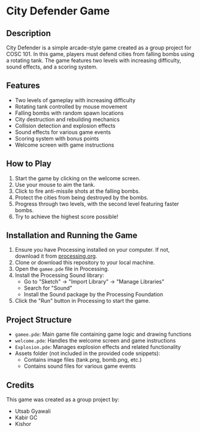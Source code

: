 # City Defender Game

## Description
City Defender is a simple arcade-style game created as a group project for COSC 101. In this game, players must defend cities from falling bombs using a rotating tank. The game features two levels with increasing difficulty, sound effects, and a scoring system.

## Features
- Two levels of gameplay with increasing difficulty
- Rotating tank controlled by mouse movement
- Falling bombs with random spawn locations
- City destruction and rebuilding mechanics
- Collision detection and explosion effects
- Sound effects for various game events
- Scoring system with bonus points
- Welcome screen with game instructions

## How to Play
1. Start the game by clicking on the welcome screen.
2. Use your mouse to aim the tank.
3. Click to fire anti-missile shots at the falling bombs.
4. Protect the cities from being destroyed by the bombs.
5. Progress through two levels, with the second level featuring faster bombs.
6. Try to achieve the highest score possible!

## Installation and Running the Game
1. Ensure you have Processing installed on your computer. If not, download it from [processing.org](https://processing.org/).
2. Clone or download this repository to your local machine.
3. Open the `gamee.pde` file in Processing.
4. Install the Processing Sound library:
   - Go to "Sketch" -> "Import Library" -> "Manage Libraries"
   - Search for "Sound"
   - Install the Sound package by the Processing Foundation
5. Click the "Run" button in Processing to start the game.

## Project Structure
- `gamee.pde`: Main game file containing game logic and drawing functions
- `welcome.pde`: Handles the welcome screen and game instructions
- `Explosion.pde`: Manages explosion effects and related functionality
- Assets folder (not included in the provided code snippets):
  - Contains image files (tank.png, bomb.png, etc.)
  - Contains sound files for various game events

## Credits
This game was created as a group project by:
- Utsab Gyawali
- Kabir GC
- Kishor

